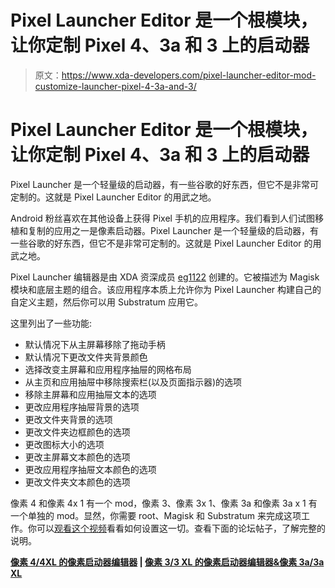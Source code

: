 # Pixel Launcher Editor 是一个根模块，让你定制 Pixel 4、3a 和 3 上的启动器

> 原文：<https://www.xda-developers.com/pixel-launcher-editor-mod-customize-launcher-pixel-4-3a-and-3/>

# Pixel Launcher Editor 是一个根模块，让你定制 Pixel 4、3a 和 3 上的启动器

Pixel Launcher 是一个轻量级的启动器，有一些谷歌的好东西，但它不是非常可定制的。这就是 Pixel Launcher Editor 的用武之地。

Android 粉丝喜欢在其他设备上获得 Pixel 手机的应用程序。我们看到人们试图移植和复制的应用之一是像素启动器。Pixel Launcher 是一个轻量级的启动器，有一些谷歌的好东西，但它不是非常可定制的。这就是 Pixel Launcher Editor 的用武之地。

Pixel Launcher 编辑器是由 XDA 资深成员 [eg1122](https://forum.xda-developers.com/member.php?u=2067958) 创建的。它被描述为 Magisk 模块和底层主题的组合。该应用程序本质上允许你为 Pixel Launcher 构建自己的自定义主题，然后你可以用 Substratum 应用它。

这里列出了一些功能:

*   默认情况下从主屏幕移除了拖动手柄
*   默认情况下更改文件夹背景颜色
*   选择改变主屏幕和应用程序抽屉的网格布局
*   从主页和应用抽屉中移除搜索栏(以及页面指示器)的选项
*   移除主屏幕和应用抽屉文本的选项
*   更改应用程序抽屉背景的选项
*   更改文件夹背景的选项
*   更改文件夹边框颜色的选项
*   更改图标大小的选项
*   更改主屏幕文本颜色的选项
*   更改应用程序抽屉文本颜色的选项
*   更改文件夹文本颜色的选项

像素 4 和像素 4x 1 有一个 mod，像素 3、像素 3x 1、像素 3a 和像素 3a x 1 有一个单独的 mod。显然，你需要 root、Magisk 和 Substratum 来完成这项工作。你可以[观看这个视频](https://drive.google.com/file/d/19-aHTJlp4yOGc9ibKHn42M8aYeIKX3GC/view?usp=drivesdk)看看如何设置这一切。查看下面的论坛帖子，了解完整的说明。

**[像素 4/4XL 的像素启动器编辑器](https://forum.xda-developers.com/pixel-4-xl/themes/substratum-pixel-launcher-editor-t3990687) | [像素 3/3 XL 的像素启动器编辑器&像素 3a/3a XL](https://forum.xda-developers.com/pixel-3/themes/substratum-pixel-launcher-editor-t3986543)**